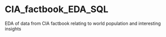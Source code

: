 # CIA_factbook_EDA_SQL
EDA of data from CIA factbook relating to world population and interesting insights

